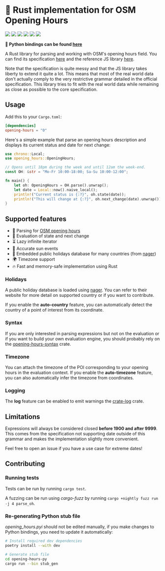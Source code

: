 # 🦀 Rust implementation for OSM Opening Hours

[![](https://img.shields.io/crates/v/opening-hours)][opening-hours]
[![](https://img.shields.io/pypi/v/opening-hours-py)][pypy]
[![](https://img.shields.io/docsrs/opening-hours)][docs]
[![](https://img.shields.io/crates/l/opening-hours)][opening-hours]
[![](https://img.shields.io/codecov/c/github/remi-dupre/opening-hours-rs)][codecov]
[![](https://img.shields.io/crates/d/opening-hours)][opening-hours]

**🐍 Python bindings can be found [here](https://github.com/remi-dupre/opening-hours-rs/tree/master/opening-hours-py)**

A Rust library for parsing and working with OSM's opening hours field. You can
find its specification [here][grammar] and the reference JS library
[here](https://github.com/opening-hours/opening_hours.js).

Note that the specification is quite messy and that the JS library takes
liberty to extend it quite a lot. This means that most of the real world data
don't actually comply to the very restrictive grammar detailed in the official
specification. This library tries to fit with the real world data while
remaining as close as possible to the core specification.

## Usage

Add this to your `Cargo.toml`:

```toml
[dependencies]
opening-hours = "0"
```

Here's a simple example that parse an opening hours description and displays
its current status and date for next change:

```rust
use chrono::Local;
use opening_hours::OpeningHours;

// Opens until 18pm during the week and until 12am the week-end.
const OH: &str = "Mo-Fr 10:00-18:00; Sa-Su 10:00-12:00";

fn main() {
    let oh: OpeningHours = OH.parse().unwrap();
    let date = Local::now().naive_local();
    println!("Current status is {:?}", oh.state(date));
    println!("This will change at {:?}", oh.next_change(date).unwrap());
}
```

## Supported features

- 📝 Parsing for [OSM opening hours][grammar]
- 🧮 Evaluation of state and next change
- ⏳ Lazy infinite iterator
- 🌅 Accurate sun events
- 📅 Embedded public holidays database for many countries (from [nager])
- 🌍 Timezone support
- 🔥 Fast and memory-safe implementation using Rust

### Holidays

A public holiday database is loaded using [nager]. You can refer to their
website for more detail on supported country or if you want to contribute.

If you enable the **auto-country** feature, you can automatically detect the
country of a point of interest from its coordinate.

### Syntax

If you are only interested in parsing expressions but not on the evaluation or
if you want to build your own evaluation engine, you should probably rely on
the [opening-hours-syntax] crate.

### Timezone

You can attach the timezone of the POI corresponding to your opening hours in
the evaluation context. If you enable the **auto-timezone** feature, you can
also automatically infer the timezone from coordinates.

### Logging

The **log** feature can be enabled to emit warnings the [crate-log] crate.

## Limitations

Expressions will always be considered closed **before 1900 and after 9999**.
This comes from the specification not supporting date outside of this grammar
and makes the implementation slightly more convenient.

Feel free to open an issue if you have a use case for extreme dates!

## Contributing

### Running tests

Tests can be run by running `cargo test`.

A fuzzing can be run using _cargo-fuzz_ by running
`cargo +nightly fuzz run -j 4 parse_oh`.

### Re-generating Python stub file

_opening_hours.pyi_ should not be edited manually, if you make changes to
Python bindings, you need to update it automatically:

```bash
# Install required dev dependencies
poetry install --with dev

# Generate stub file
cd opening-hours-py
cargo run --bin stub_gen
```

[codecov]: https://app.codecov.io/gh/remi-dupre/opening-hours-rs "Code coverage"
[crate-log]: https://crates.io/crates/log "crates.io page for 'log'"
[docs]: https://docs.rs/opening-hours "Documentation"
[grammar]: https://wiki.openstreetmap.org/wiki/Key:opening_hours/specification "OSM specification for opening hours"
[nager]: https://date.nager.at/api/v3 "Worldwide holidays (REST API)"
[opening-hours]: https://crates.io/crates/opening-hours "Package"
[opening-hours-syntax]: https://crates.io/crates/opening-hours-syntax "Syntax Package"
[pypy]: https://pypi.org/project/opening-hours-py "Python package"
